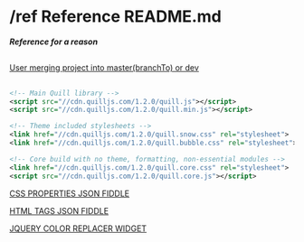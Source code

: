 # /ref Reference README.md
***Reference for a reason***

## 


[User merging project into master(branchTo) or dev](http://stackoverflow.com/questions/2838463/is-it-possible-to-determine-if-two-git-branches-will-merge-cleanly-without-affec)



##
```xml
<!-- Main Quill library -->
<script src="//cdn.quilljs.com/1.2.0/quill.js"></script>
<script src="//cdn.quilljs.com/1.2.0/quill.min.js"></script>

<!-- Theme included stylesheets -->
<link href="//cdn.quilljs.com/1.2.0/quill.snow.css" rel="stylesheet">
<link href="//cdn.quilljs.com/1.2.0/quill.bubble.css" rel="stylesheet">

<!-- Core build with no theme, formatting, non-essential modules -->
<link href="//cdn.quilljs.com/1.2.0/quill.core.css" rel="stylesheet">
<script src="//cdn.quilljs.com/1.2.0/quill.core.js"></script>
```


[CSS PROPERTIES JSON FIDDLE](https://jsfiddle.net/zinglax/wpf5hsat/)

[HTML TAGS JSON FIDDLE](https://jsfiddle.net/zinglax/mngsq8am/)

[JQUERY COLOR REPLACER WIDGET](https://jsfiddle.net/zinglax/rnfrnvej/)